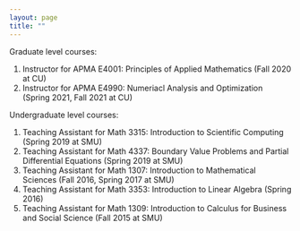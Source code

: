 ```yaml
---
layout: page
title: ""
---
```


Graduate level courses:
1. Instructor for APMA E4001: Principles of Applied Mathematics (Fall 2020 at CU)
2. Instructor for APMA E4990: Numeriacl Analysis and Optimization (Spring 2021, Fall 2021 at CU)

Undergraduate level courses:
1. Teaching Assistant for Math 3315: Introduction to Scientific Computing (Spring 2019 at SMU)
2. Teaching Assistant for Math 4337: Boundary Value Problems and Partial Differential Equations (Spring 2019 at SMU)
3. Teaching Assistant for Math 1307: Introduction to Mathematical Sciences (Fall 2016, Spring 2017 at SMU)
4. Teaching Assistant for Math 3353: Introduction to Linear Algebra (Spring 2016)
5. Teaching Assistant for Math 1309: Introduction to Calculus for Business and Social Science (Fall 2015 at SMU)


